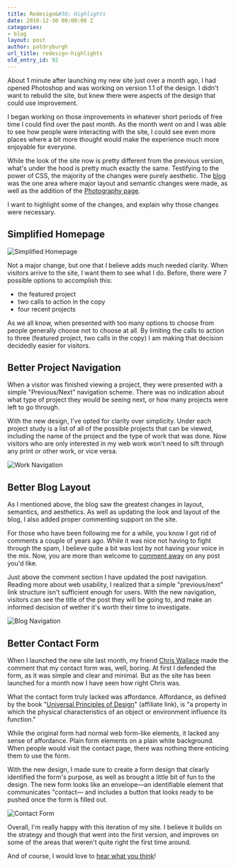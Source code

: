 ```yaml
---
title: Redesign&#58; Highlights
date: 2010-12-30 00:00:00 Z
categories:
- blog
layout: post
author: patdryburgh
url_title: redesign-highlights
old_entry_id: 92
---
```


About 1 minute after launching my new site just over a month ago, I had opened Photoshop and was working on version 1.1 of the design. I didn't want to rebuild the site, but knew there were aspects of the design that could use improvement.

I began working on those improvements in whatever short periods of free time I could find over the past month. As the month went on and I was able to see how people were interacting with the site, I could see even more places where a bit more thought would make the experience much more enjoyable for everyone.

While the look of the site now is pretty different from the previous version, what's under the hood is pretty much exactly the same. Testifying to the power of CSS, the majority of the changes were purely aesthetic. The [blog](http://patdryburgh.com/blog) was the one area where major layout and semantic changes were made, as well as the addition of the [Photography page](http://patdryburgh.com/photography).

I want to highlight some of the changes, and explain why those changes were necessary. 

## Simplified Homepage

<img src="{{ site.url }}/images/uploads/homepage.jpg" alt="Simplified Homepage" />

Not a major change, but one that I believe adds much needed clarity. When visitors arrive to the site, I want them to see what I do. Before, there were 7 possible options to accomplish this: 

- the featured project
- two calls to action in the copy
- four recent projects

As we all know, when presented with too many options to choose from people generally choose not to choose at all.  By limiting the calls to action to three (featured project, two calls in the copy) I am making that decision decidedly easier for visitors.

## Better Project Navigation

When a visitor was finished viewing a project, they were presented with a simple "Previous/Next" navigation scheme. There was no indication about what type of project they would be seeing next, or how many projects were left to go through.

With the new design, I've opted for clarity over simplicity. Under each project study is a list of all of the possible projects that can be viewed, including the name of the project and the type of work that was done. Now visitors who are only interested in my web work won't need to sift through any print or other work, or vice versa.

<img src="{{ site.url }}/images/uploads/worknavigation.jpg" alt="Work Navigation" />

## Better Blog Layout

As I mentioned above, the blog saw the greatest changes in layout, semantics, and aesthetics. As well as updating the look and layout of the blog, I also added proper commenting support on the site. 

For those who have been following me for a while, you know I got rid of comments a couple of years ago. While it was nice not having to fight through the spam, I believe quite a bit was lost by not having your voice in the mix. Now, you are more than welcome to <a href="#comments">comment away</a> on any post you'd like.

Just above the comment section I have updated the post navigation. Reading more about web usability, I realized that a simple "previous/next" link structure isn't sufficient enough for users. With the new navigation, visitors can see the title of the post they will be going to, and make an informed decision of wether it's worth their time to investigate. 

<img src="{{ site.url }}/images/uploads/blognavigation.jpg" alt="Blog Navigation" />

## Better Contact Form

When I launched the new site last month, my friend [Chris Wallace](http://chris-wallace.com) made the comment that my contact form was, well, boring. At first I defended the form, as it was simple and clear and minimal. But as the site has been launched for a month now I have seen how right Chris was.

What the contact form truly lacked was affordance. Affordance, as defined by the book "[Universal Principles of Design](http://www.amazon.com/gp/product/1592530079?ie=UTF8&tag=patdryb-20&linkCode=as2&camp=1789&creative=390957&creativeASIN=1592530079)" <span class="affl">(affiliate link)</span>, is "a property in which the physical characteristics of an object or environment influence its function."

While the original form had normal web form-like elements, it lacked any sense of affordance. Plain form elements on a plain white background. When people would visit the contact page, there was nothing there enticing them to use the form.

With the new design, I made sure to create a form design that clearly identified the form's purpose, as well as brought a little bit of fun to the design. The new form looks like an envelope—an identifiable element that communicates "contact— and includes a button that looks ready to be pushed once the form is filled out.

<img src="{{ site.url }}/images/uploads/Screen_shot_2010-12-30_at_3.25.01_PM.png" alt="Contact Form" />

Overall, I'm really happy with this iteration of my site. I believe it builds on the strategy and though that went into the first version, and improves on some of the areas that weren't quite right the first time around.

And of course, I would love to <a href="http://patdryburgh.com/blog/redesign-highlights/#comments">hear what you think</a>!